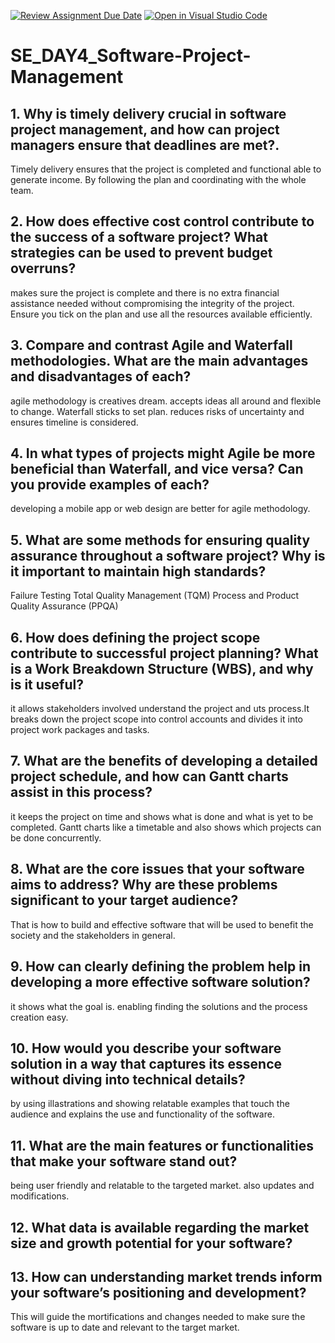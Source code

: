 [![Review Assignment Due Date](https://classroom.github.com/assets/deadline-readme-button-22041afd0340ce965d47ae6ef1cefeee28c7c493a6346c4f15d667ab976d596c.svg)](https://classroom.github.com/a/9pw6JKcu)
[![Open in Visual Studio Code](https://classroom.github.com/assets/open-in-vscode-2e0aaae1b6195c2367325f4f02e2d04e9abb55f0b24a779b69b11b9e10269abc.svg)](https://classroom.github.com/online_ide?assignment_repo_id=15709880&assignment_repo_type=AssignmentRepo)
# SE_DAY4_Software-Project-Management
## 1. Why is timely delivery crucial in software project management, and how can project managers ensure that deadlines are met?.
Timely delivery ensures that the project is completed and functional able to generate income. By following the plan and coordinating with the whole team.
## 2. How does effective cost control contribute to the success of a software project? What strategies can be used to prevent budget overruns?
makes sure the project is complete and there is no extra financial assistance needed without compromising the integrity of the project. Ensure you tick on the plan and use all the resources available efficiently.
## 3. Compare and contrast Agile and Waterfall methodologies. What are the main advantages and disadvantages of each?
agile methodology is creatives dream. accepts ideas all around and flexible to change. Waterfall sticks to set plan. reduces risks of uncertainty and ensures timeline is considered.
## 4. In what types of projects might Agile be more beneficial than Waterfall, and vice versa? Can you provide examples of each?
developing a mobile app or web design are better for agile methodology. 
## 5. What are some methods for ensuring quality assurance throughout a software project? Why is it important to maintain high standards?
Failure Testing
Total Quality Management (TQM)
Process and Product Quality Assurance (PPQA)
## 6. How does defining the project scope contribute to successful project planning? What is a Work Breakdown Structure (WBS), and why is it useful?
it allows stakeholders involved understand the project and uts process.It breaks down the project scope into control accounts and divides it into project work packages and tasks. 
## 7. What are the benefits of developing a detailed project schedule, and how can Gantt charts assist in this process?
it keeps the project on time and shows what is done and what is yet to be completed. Gantt charts like a timetable and also shows which projects can be done concurrently.
## 8. What are the core issues that your software aims to address? Why are these problems significant to your target audience?
That is how to build and effective software that will be used to benefit the society and the stakeholders in general.
## 9. How can clearly defining the problem help in developing a more effective software solution?
it shows what the goal is. enabling finding the solutions and the process creation easy.
## 10. How would you describe your software solution in a way that captures its essence without diving into technical details?
by using illastrations and showing relatable examples that touch the audience and explains the use and functionality of the software.
## 11. What are the main features or functionalities that make your software stand out?
being user friendly and relatable to the targeted market. also updates and modifications.
## 12. What data is available regarding the market size and growth potential for your software?
## 13. How can understanding market trends inform your software’s positioning and development?
This will guide the mortifications and changes needed to make sure the software is up to date and relevant to the target market.
